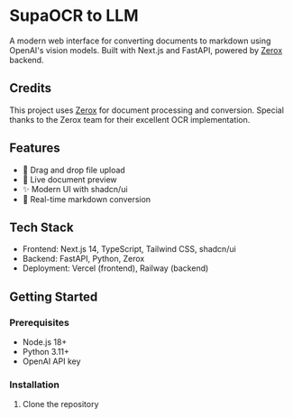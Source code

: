   # SupaOCR to LLM

A modern web interface for converting documents to markdown using OpenAI's vision models. Built with Next.js and FastAPI, powered by [Zerox](https://github.com/getomni-ai/zerox) backend.

## Credits
This project uses [Zerox](https://github.com/getomni-ai/zerox) for document processing and conversion. Special thanks to the Zerox team for their excellent OCR implementation.

## Features
- 📄 Drag and drop file upload
- 👀 Live document preview
- ✨ Modern UI with shadcn/ui
- 🔄 Real-time markdown conversion

## Tech Stack
- Frontend: Next.js 14, TypeScript, Tailwind CSS, shadcn/ui
- Backend: FastAPI, Python, Zerox
- Deployment: Vercel (frontend), Railway (backend)

## Getting Started

### Prerequisites
- Node.js 18+
- Python 3.11+
- OpenAI API key

### Installation

1. Clone the repository 
